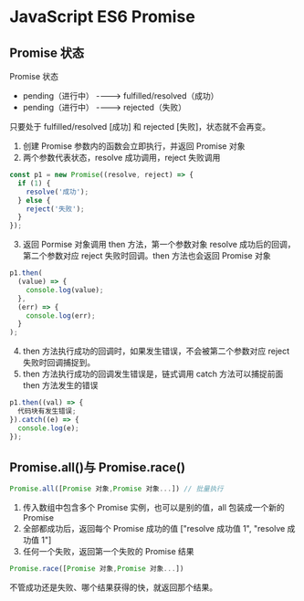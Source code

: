# JavaScript ES6 Promise

## Promise 状态

Promise 状态

- pending（进行中） ----> fulfilled/resolved（成功）
- pending（进行中） ----> rejected（失败）

只要处于 fulfilled/resolved [成功] 和 rejected [失败]，状态就不会再变。

1. 创建 Promise 参数内的函数会立即执行，并返回 Promise 对象
2. 两个参数代表状态，resolve 成功调用，reject 失败调用

```js
const p1 = new Promise((resolve, reject) => {
  if (1) {
    resolve('成功');
  } else {
    reject('失败');
  }
});
```

3. 返回 Pormise 对象调用 then 方法，第一个参数对象 resolve 成功后的回调，第二个参数对应 reject 失败时回调。then 方法也会返回 Promise 对象

```js
p1.then(
  (value) => {
    console.log(value);
  },
  (err) => {
    console.log(err);
  }
);
```

4. then 方法执行成功的回调时，如果发生错误，不会被第二个参数对应 reject 失败时回调捕捉到。
5. then 方法执行成功的回调发生错误是，链式调用 catch 方法可以捕捉前面 then 方法发生的错误

```js
p1.then((val) => {
  代码块有发生错误;
}).catch((e) => {
  console.log(e);
});
```

## Promise.all()与 Promise.race()

```js
Promise.all([Promise 对象,Promise 对象...]) // 批量执行
```

1. 传入数组中包含多个 Promise 实例，也可以是别的值，all 包装成一个新的 Promise
2. 全部都成功后，返回每个 Promise 成功的值 ["resolve 成功值 1", "resolve 成功值 1"]
3. 任何一个失败，返回第一个失败的 Promise 结果

```js
Promise.race([Promise 对象,Promise 对象...])
```

不管成功还是失败、哪个结果获得的快，就返回那个结果。
